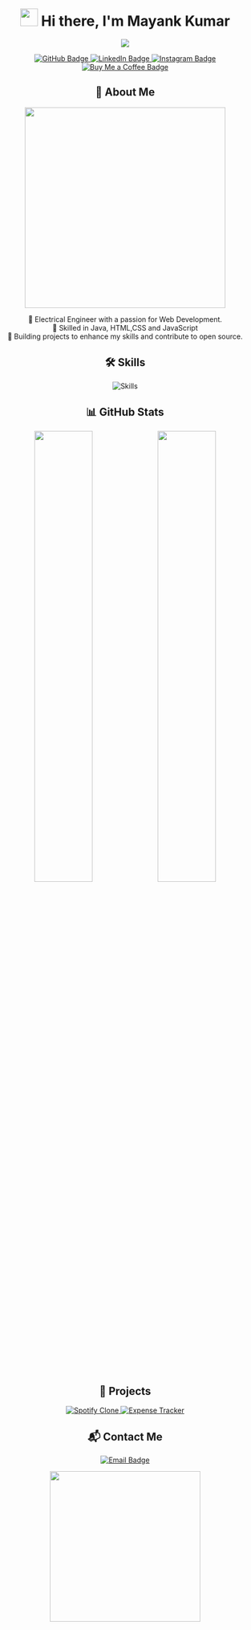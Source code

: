 
<h1 align="center">
  <img src="https://media.giphy.com/media/hvRJCLFzcasrR4ia7z/giphy.gif" width="35"> Hi there, I'm Mayank Kumar
</h1>

<p align="center">
  <img src="https://readme-typing-svg.herokuapp.com?color=%2336BCF7&size=24&center=true&vCenter=true&width=500&lines=Electrical+Engineer+%7C+Web+Developer;Java+%7C+Python+%7C+Cybersecurity+Enthusiast;Frontend+Project+Enthusiast+%7C+Problem+Solver" />
</p>


<p align="center">
  <a href="https://github.com/MayanKumar867">
    <img src="https://img.shields.io/badge/GitHub-Mayank-181717?style=for-the-badge&logo=github" alt="GitHub Badge">
  </a>
  <a href="https://www.linkedin.com/in/mayank-kumar-b3865a238?utm_source=share&utm_campaign=share_via&utm_content=profile&utm_medium=android_app">
    <img src="https://img.shields.io/badge/LinkedIn-Mayank-blue?style=for-the-badge&logo=linkedin" alt="LinkedIn Badge">
  </a>
  <a href="https://www.instagram.com/mayank_kumar1913?igsh=MWJyeG05cjJjbXF5MA==">
    <img src="https://img.shields.io/badge/Instagram-Mayank-E4405F?style=for-the-badge&logo=instagram" alt="Instagram Badge">
  </a>
  <a href="https://www.buymeacoffee.com/your-coffee">
    <img src="https://img.shields.io/badge/Buy Me a Coffee-Mayank-FFDD00?style=for-the-badge&logo=buymeacoffee" alt="Buy Me a Coffee Badge">
  </a>
</p>


<h2 align="center">🚀 About Me</h2>
<p align="center">
  <img src="https://media.giphy.com/media/qgQUggAC3Pfv687qPC/giphy.gif" width="400">
</p>
<p align="center">
  🔹 Electrical Engineer with a passion for Web Development.<br>
  🔹 Skilled in Java, HTML,CSS and JavaScript <br>
  🔹 Building projects to enhance my skills and contribute to open source.
</p>


<h2 align="center">🛠️ Skills</h2>
<p align="center">
  <img src="https://skillicons.dev/icons?i=html,css,js,java,python,git,github" alt="Skills" />
</p>

<!-- Animated Stats -->
<h2 align="center">📊 GitHub Stats</h2>
<p align="center">
  <img src="https://github-readme-stats.vercel.app/api?username=your-github&show_icons=true&theme=radical" width="48%">
  <img src="https://github-readme-streak-stats.herokuapp.com/?user=your-github&theme=radical" width="48%">
</p>

<h2 align="center">💼 Projects</h2>
<p align="center">
  <a href="https://github.com/your-github/spotify-clone" target="_blank">
    <img src="https://img.shields.io/badge/Spotify Clone-HTML%20%7C%20CSS-green?style=for-the-badge&logo=spotify" alt="Spotify Clone"/>
  </a>
  <a href="https://github.com/your-github/expense-tracker" target="_blank">
    <img src="https://img.shields.io/badge/Expense Tracker-Java-orange?style=for-the-badge&logo=java" alt="Expense Tracker"/>
  </a>
</p>

<!-- Contact Me -->
<h2 align="center">📬 Contact Me</h2>
<p align="center">
  <a href="mayankumar867@gmail.com">
    <img src="https://img.shields.io/badge/Email-Mayank-red?style=for-the-badge&logo=gmail" alt="Email Badge"/>
  </a>
</p>

<!-- Footer -->
<p align="center">
  <img src="https://media.giphy.com/media/jpVnC65DmYeyRL4LHS/giphy.gif" width="300">
</p>
